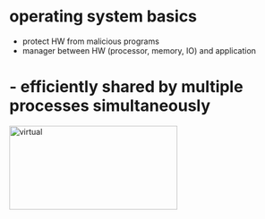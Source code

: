 operating system basics
========================

* protect HW from malicious programs
* manager between HW (processor, memory, IO) and application
# - efficiently shared by multiple processes simultaneously

<img src="/workspaces/cpu/lec1/pic/virtual.png" width="300px" height="150px" alt="virtual"></img> <br>


